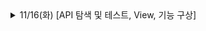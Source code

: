 
<details>
<summary>11/16(화) [API 탐색 및 테스트, View, 기능 구상]</summary>
<div markdown="1">    
	<details>
	<summary>API 탐색 및 테스트</summary>
	<div markdown="1">  
	API 탐색 및 테스트
	
</div>
</details>


<img src="https://img.shields.io/badge/C-A8B9CC?style=flat-square&logo=C&logoColor=white"/>
<p align="right"><img src="https://img.shields.io/badge/C-A8B9CC?style=flat-square&logo=C&logoColor=white"/></a>&nbsp<img src="https://img.shields.io/badge/Swift-F29661?style=flat-square&logo=Swift&logoColor=white"/></a>&nbsp<img src="https://img.shields.io/badge/Firebase-FFE400?style=flat-square&logo=Firebase&logoColor=white"/></a>&nbsp</h3><img src="https://img.shields.io/badge/Xcode-1575F9?style=flat-square&logo=Xcode&logoColor=white"/>
</p>

